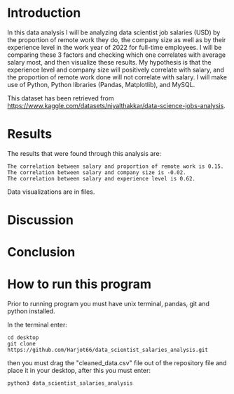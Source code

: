 # Introduction

In this data analysis I will be analyzing data scientist job salaries (USD) by the proportion of remote work they do, the company size as well as by their experience level in the work year of 2022 for full-time employees. I will be comparing these 3 factors and checking which one correlates with average salary most, and then visualize these results. My hypothesis is that the experience level and company size will positively correlate with salary, and the proportion of remote work done will not correlate with salary. I will make use of Python, Python libraries (Pandas, Matplotlib), and MySQL.

This dataset has been retrieved from https://www.kaggle.com/datasets/niyalthakkar/data-science-jobs-analysis.

# Results

The results that were found through this analysis are:

```
The correlation between salary and proportion of remote work is 0.15.
The correlation between salary and company size is -0.02.
The correlation between salary and experience level is 0.62.
```

Data visualizations are in files.

# Discussion



# Conclusion



# How to run this program

Prior to running program you must have unix terminal, pandas, git and python installed.

In the terminal enter:
```
cd desktop
git clone https://github.com/Harjot66/data_scientist_salaries_analysis.git
```
then you must drag the "cleaned_data.csv" file out of the repository file and place it in your desktop,
after this you must enter:
```
python3 data_scientist_salaries_analysis
```
